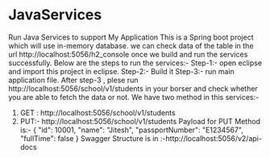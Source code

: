 # JavaServices
Run Java Services to support My Application
This is a Spring boot project which will use in-memory database. we can check data of the table in the url http://localhost:5056/h2_console once we build and run the services successfully.
Below are the steps to run the services:-
Step-1:- open eclipse and import this project in eclipse.
Step-2:- Build it
Step-3:- run main application file.
After step-3 , plese run http://localhost:5056/school/v1/students in your borser and check whether you are able to fetch the data or not.
We have two method in this services:- 
1) GET : http://localhost:5056/school/v1/students
2) PUT:- http://localhost:5056/school/v1/students 
Payload for PUT Method is:-  {
        "id": 10001,
        "name": "Jitesh",
        "passportNumber": "E1234567",
        "fullTime": false
    }
Swagger Structure is in :-http://localhost:5056/v2/api-docs
